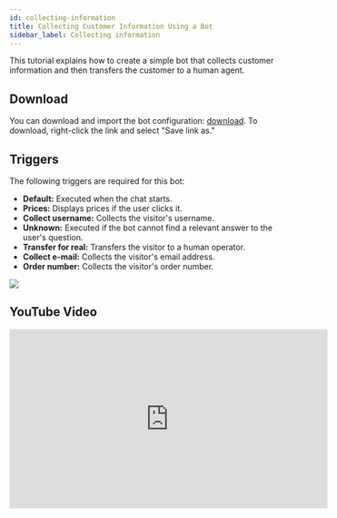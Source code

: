 ```yaml
---
id: collecting-information
title: Collecting Customer Information Using a Bot
sidebar_label: Collecting information
---
```


This tutorial explains how to create a simple bot that collects customer information and then transfers the customer to a human agent.

## Download

You can download and import the bot configuration: [download](/img/bot/bot.json). To download, right-click the link and select "Save link as."

## Triggers

The following triggers are required for this bot:

*   **Default:** Executed when the chat starts.
*   **Prices:** Displays prices if the user clicks it.
*   **Collect username:** Collects the visitor's username.
*   **Unknown:** Executed if the bot cannot find a relevant answer to the user's question.
*   **Transfer for real:** Transfers the visitor to a human operator.
*   **Collect e-mail:** Collects the visitor's email address.
*   **Order number:** Collects the visitor's order number.

![](/img/bot/triggers.jpg)

## YouTube Video

<iframe width="560" height="315" src="https://www.youtube.com/embed/Wv_mpgSDuBQ" frameborder="0" allow="accelerometer; autoplay; encrypted-media; gyroscope; picture-in-picture" allowfullscreen></iframe>
